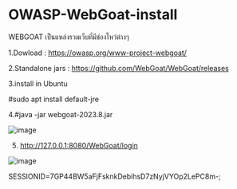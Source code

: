 # OWASP-WebGoat-install

WEBGOAT เป็นแหล่งรวมเว็บที่มีช่องโหว่ต่างๆ

1.Dowload : https://owasp.org/www-project-webgoat/

2.Standalone jars : https://github.com/WebGoat/WebGoat/releases

3.install in Ubuntu

#sudo apt install default-jre

4.#java -jar webgoat-2023.8.jar

![image](https://github.com/thanawut2903/OWASP-WebGoat-install/assets/159118913/03c2343c-f7a0-4804-aeda-6dbeebcc0834)

5. http://127.0.0.1:8080/WebGoat/login

![image](https://github.com/thanawut2903/OWASP-WebGoat-install/assets/159118913/83ef5fbd-30a9-4405-9ee4-a535e3ade9fc)

SESSIONID=7GP44BW5aFjFsknkDebihsD7zNyjVYOp2LePC8m-;
